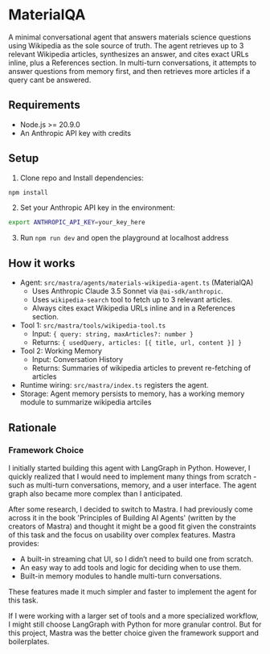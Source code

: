 # MaterialQA

A minimal conversational agent that answers materials science questions using Wikipedia as the sole source of truth. The agent retrieves up to 3 relevant Wikipedia articles, synthesizes an answer, and cites exact URLs inline, plus a References section. In multi-turn conversations, it attempts to answer questions from memory first, and then retrieves more articles if a query cant be answered.

## Requirements

- Node.js >= 20.9.0
- An Anthropic API key with credits

## Setup

1. Clone repo and Install dependencies:

```bash
npm install
```

2. Set your Anthropic API key in the environment:

```bash
export ANTHROPIC_API_KEY=your_key_here
```

3. Run `npm run dev` and open the playground at localhost address


## How it works

- Agent: `src/mastra/agents/materials-wikipedia-agent.ts` (MaterialQA)
  - Uses Anthropic Claude 3.5 Sonnet via `@ai-sdk/anthropic`.
  - Uses `wikipedia-search` tool to fetch up to 3 relevant articles.
  - Always cites exact Wikipedia URLs inline and in a References section.
- Tool 1: `src/mastra/tools/wikipedia-tool.ts`
  - Input: `{ query: string, maxArticles?: number }`
  - Returns: `{ usedQuery, articles: [{ title, url, content }] }`
- Tool 2: Working Memory
  - Input: Conversation History
  - Returns: Summaries of wikipedia articles to prevent re-fetching of articles
- Runtime wiring: `src/mastra/index.ts` registers the agent.
- Storage: Agent memory persists to memory, has a working memory module to summarize wikipedia artciles

## Rationale

### Framework Choice

I initially started building this agent with LangGraph in Python. However, I quickly realized that I would need to implement many things from scratch - such as multi-turn conversations, memory, and a user interface. The agent graph also became more complex than I anticipated.

After some research, I decided to switch to Mastra. I had previously come across it in the book 'Principles of Building AI Agents' (written by the creators of Mastra) and thought it might be a good fit given the constraints of this task and the focus on usability over complex features. Mastra provides:

- A built-in streaming chat UI, so I didn’t need to build one from scratch.
- An easy way to add tools and logic for deciding when to use them.
- Built-in memory modules to handle multi-turn conversations.

These features made it much simpler and faster to implement the agent for this task.

If I were working with a larger set of tools and a more specialized workflow, I might still choose LangGraph with Python for more granular control. But for this project, Mastra was the better choice given the framework support and boilerplates.

